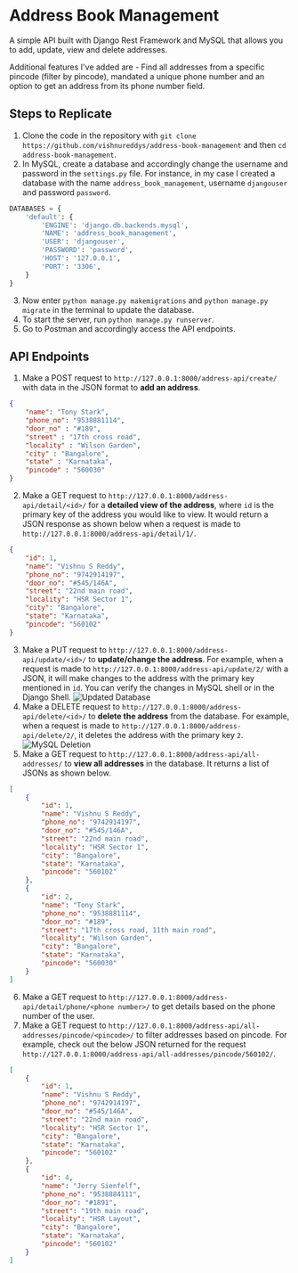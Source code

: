 # Address Book Management
A simple API built with Django Rest Framework and MySQL that allows you to add, update, view and delete addresses.  

Additional features I've added are - Find all addresses from a specific pincode (filter by pincode), mandated a unique phone number and an option to get an address from its phone number field. 

## Steps to Replicate
1. Clone the code in the repository with ```git clone https://github.com/vishnureddys/address-book-management``` and then ```cd address-book-management```.
2. In MySQL, create a database and accordingly change the username and password in the ```settings.py``` file. For instance, in my case I created a database with the name ```address_book_management```, username ```djangouser``` and password ```password```. 
```python
DATABASES = {
    'default': {
        'ENGINE': 'django.db.backends.mysql',
        'NAME': 'address_book_management',
        'USER': 'djangouser',
        'PASSWORD': 'password',
        'HOST': '127.0.0.1',
        'PORT': '3306',
    }
}
```
3. Now enter ```python manage.py makemigrations``` and ```python manage.py migrate``` in the terminal to update the database. 
4. To start the server, run ```python manage.py runserver```. 
5. Go to Postman and accordingly access the API endpoints. 

## API Endpoints
1. Make a POST request to ```http://127.0.0.1:8000/address-api/create/``` with data in the JSON format to **add an address**. 
```json
{
    "name": "Tony Stark",
    "phone_no": "9538881114",
    "door_no" : "#189",
    "street" : "17th cross road",
    "locality" : "Wilson Garden",
    "city" : "Bangalore",
    "state" : "Karnataka",
    "pincode" : "560030"
}
```
2. Make a GET request to ```http://127.0.0.1:8000/address-api/detail/<id>/``` for a **detailed view of the address**, where ```id``` is the primary key of the address you would like to view. It would return a JSON response as shown below when a request is made to ```http://127.0.0.1:8000/address-api/detail/1/```. 
```json
{
    "id": 1,
    "name": "Vishnu S Reddy",
    "phone_no": "9742914197",
    "door_no": "#545/146A",
    "street": "22nd main road",
    "locality": "HSR Sector 1",
    "city": "Bangalore",
    "state": "Karnataka",
    "pincode": "560102"
}
```
3. Make a PUT request to ```http://127.0.0.1:8000/address-api/update/<id>/``` to **update/change the address**. For example, when a request is made to ```http://127.0.0.1:8000/address-api/update/2/``` with a JSON, it will make changes to the address with the primary key mentioned in ```id```. You can verify the changes in MySQL shell or in the Django Shell. 
![Updated Database](https://i.imgur.com/PR6MQyG.png)
4. Make a DELETE request to ```http://127.0.0.1:8000/address-api/delete/<id>/``` to **delete the address** from the database. For example, when a request is made to ```http://127.0.0.1:8000/address-api/delete/2/```, it deletes the address with the primary key ```2```.
![MySQL Deletion](https://i.imgur.com/cc4MLQ6.png)
5. Make a GET request to ```http://127.0.0.1:8000/address-api/all-addresses/``` to **view all addresses** in the database. It returns a list of JSONs as shown below. 
```json
[
    {
        "id": 1,
        "name": "Vishnu S Reddy",
        "phone_no": "9742914197",
        "door_no": "#545/146A",
        "street": "22nd main road",
        "locality": "HSR Sector 1",
        "city": "Bangalore",
        "state": "Karnataka",
        "pincode": "560102"
    },
    {
        "id": 2,
        "name": "Tony Stark",
        "phone_no": "9538881114",
        "door_no": "#189",
        "street": "17th cross road, 11th main road",
        "locality": "Wilson Garden",
        "city": "Bangalore",
        "state": "Karnataka",
        "pincode": "560030"
    }
]
```
6. Make a GET request to ```http://127.0.0.1:8000/address-api/detail/phone/<phone number>/``` to get details based on the phone number of the user. 
7. Make a GET request to ```http://127.0.0.1:8000/address-api/all-addresses/pincode/<pincode>/``` to filter addresses based on pincode. For example, check out the below JSON returned for the request ```http://127.0.0.1:8000/address-api/all-addresses/pincode/560102/```.

```json
[
    {
        "id": 1,
        "name": "Vishnu S Reddy",
        "phone_no": "9742914197",
        "door_no": "#545/146A",
        "street": "22nd main road",
        "locality": "HSR Sector 1",
        "city": "Bangalore",
        "state": "Karnataka",
        "pincode": "560102"
    },
    {
        "id": 4,
        "name": "Jerry Sienfelf",
        "phone_no": "9538884111",
        "door_no": "#1891",
        "street": "19th main road",
        "locality": "HSR Layout",
        "city": "Bangalore",
        "state": "Karnataka",
        "pincode": "560102"
    }
]
```
